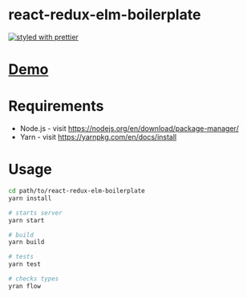 # react-redux-elm-boilerplate

[![styled with prettier](https://img.shields.io/badge/styled_with-prettier-ff69b4.svg)](https://github.com/prettier/prettier)

# [Demo](https://boiyaa.github.io/react-redux-elm-boilerplate)


# Requirements

* Node.js - visit https://nodejs.org/en/download/package-manager/
* Yarn - visit https://yarnpkg.com/en/docs/install


# Usage

```sh
cd path/to/react-redux-elm-boilerplate
yarn install

# starts server
yarn start

# build
yarn build

# tests
yarn test

# checks types
yran flow
```
